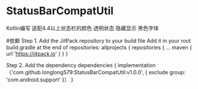 # StatusBarCompatUtil
Kotlin编写 适配4.4以上状态栏的颜色 透明状态 隐藏显示 黑色字体








#依赖
Step 1. Add the JitPack repository to your build file
Add it in your root build.gradle at the end of repositories:
allprojects {
		repositories {
			...
			maven { url 'https://jitpack.io' }
		}
	}
  
  Step 2. Add the dependency
  dependencies {
	        implementation （'com.github.longlong579:StatusBarCompatUtil:v1.0.0', {
                exclude group: 'com.android.support'
            }）
	}
  
